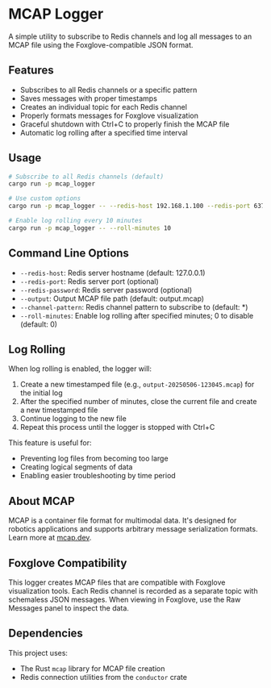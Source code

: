 # MCAP Logger

A simple utility to subscribe to Redis channels and log all messages to an MCAP file using the Foxglove-compatible JSON format.

## Features

- Subscribes to all Redis channels or a specific pattern
- Saves messages with proper timestamps
- Creates an individual topic for each Redis channel
- Properly formats messages for Foxglove visualization
- Graceful shutdown with Ctrl+C to properly finish the MCAP file
- Automatic log rolling after a specified time interval

## Usage

```bash
# Subscribe to all Redis channels (default)
cargo run -p mcap_logger

# Use custom options
cargo run -p mcap_logger -- --redis-host 192.168.1.100 --redis-port 6379 --output flight_log.mcap --channel-pattern "channels/*"

# Enable log rolling every 10 minutes
cargo run -p mcap_logger -- --roll-minutes 10
```

## Command Line Options

- `--redis-host`: Redis server hostname (default: 127.0.0.1)
- `--redis-port`: Redis server port (optional)
- `--redis-password`: Redis server password (optional)
- `--output`: Output MCAP file path (default: output.mcap)
- `--channel-pattern`: Redis channel pattern to subscribe to (default: *)
- `--roll-minutes`: Enable log rolling after specified minutes; 0 to disable (default: 0)

## Log Rolling

When log rolling is enabled, the logger will:

1. Create a new timestamped file (e.g., `output-20250506-123045.mcap`) for the initial log
2. After the specified number of minutes, close the current file and create a new timestamped file
3. Continue logging to the new file
4. Repeat this process until the logger is stopped with Ctrl+C

This feature is useful for:
- Preventing log files from becoming too large
- Creating logical segments of data
- Enabling easier troubleshooting by time period

## About MCAP

MCAP is a container file format for multimodal data. It's designed for robotics applications and supports arbitrary message serialization formats. Learn more at [mcap.dev](https://mcap.dev/).

## Foxglove Compatibility

This logger creates MCAP files that are compatible with Foxglove visualization tools. Each Redis channel is recorded as a separate topic with schemaless JSON messages. When viewing in Foxglove, use the Raw Messages panel to inspect the data.

## Dependencies

This project uses:
- The Rust `mcap` library for MCAP file creation
- Redis connection utilities from the `conductor` crate 
